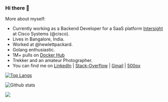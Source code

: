### Hi there 👋

More about myself:
- Currently working as a Backend Developer for a SaaS platform [Intersight](https://intersight.com/) at Cisco Systems (@cisco).
- Lives in Bangalore, India.
- Worked at @hewlettpackard.
- Golang enthusiastic.
- 1M+ pulls on [Docker Hub](https://hub.docker.com/u/bharathshetty4)
- Trekker and an amateur Photographer. 
- You can find me on [LinkedIn](https://www.linkedin.com/in/bharathshetty4/) | [Stack-Overflow](https://stackoverflow.com/users/4665710/bharath-kumar) | [Gmail](mailto:shettybharath4@gmail.com) | [500px](https://500px.com/p/bharathshetty4?view=photos)





<!--
**bharathshetty4/bharathshetty4** is a ✨ _special_ ✨ repository because its `README.md` (this file) appears on your GitHub profile.

Here are some ideas to get you started:

- 🌱 I’m currently learning ...
- 👯 I’m looking to collaborate on ...
- 🤔 I’m looking for help with ...
- 💬 Ask me about ...
- 📫 How to reach me: ...
- 😄 Pronouns: ...
- ⚡ Fun fact: ...
-->

 [![Top Langs](https://github-readme-stats.vercel.app/api/top-langs/?username=bharathshetty4&theme=light&layout=compact&align=right&width=40%&hide_border=true)](https://github.com/bharathshetty4/github-readme-stats) 
 
 ![Github stats](https://github-readme-stats.vercel.app/api?username=bharathshetty4&layout=compact&count_private=true&hide=issues&hide_border=true)


![](https://komarev.com/ghpvc/?username=bharathshetty4&label=PROFILE+VIEWS)
